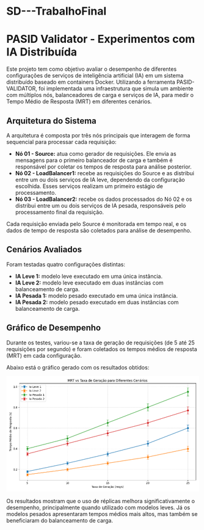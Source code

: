 # SD---TrabalhoFinal

# PASID Validator - Experimentos com IA Distribuída

Este projeto tem como objetivo avaliar o desempenho de diferentes configurações de serviços de inteligência artificial (IA) em um sistema distribuído baseado em containers Docker. Utilizando a ferramenta PASID-VALIDATOR, foi implementada uma infraestrutura que simula um ambiente com múltiplos nós, balanceadores de carga e serviços de IA, para medir o Tempo Médio de Resposta (MRT) em diferentes cenários.

## Arquitetura do Sistema

A arquitetura é composta por três nós principais que interagem de forma sequencial para processar cada requisição:

- **Nó 01 - Source:** atua como gerador de requisições. Ele envia as mensagens para o primeiro balanceador de carga e também é responsável por coletar os tempos de resposta para análise posterior.
- **Nó 02 - LoadBalancer1:** recebe as requisições do Source e as distribui entre um ou dois serviços de IA leve, dependendo da configuração escolhida. Esses serviços realizam um primeiro estágio de processamento.
- **Nó 03 - LoadBalancer2:** recebe os dados processados do Nó 02 e os distribui entre um ou dois serviços de IA pesada, responsáveis pelo processamento final da requisição.

Cada requisição enviada pelo Source é monitorada em tempo real, e os dados de tempo de resposta são coletados para análise de desempenho.

## Cenários Avaliados

Foram testadas quatro configurações distintas:

- **IA Leve 1:** modelo leve executado em uma única instância.
- **IA Leve 2:** modelo leve executado em duas instâncias com balanceamento de carga.
- **IA Pesada 1:** modelo pesado executado em uma única instância.
- **IA Pesada 2:** modelo pesado executado em duas instâncias com balanceamento de carga.

## Gráfico de Desempenho

Durante os testes, variou-se a taxa de geração de requisições (de 5 até 25 requisições por segundo) e foram coletados os tempos médios de resposta (MRT) em cada configuração.

Abaixo está o gráfico gerado com os resultados obtidos:

![Gráfico MRT](graficoMRT.png)

Os resultados mostram que o uso de réplicas melhora significativamente o desempenho, principalmente quando utilizado com modelos leves. Já os modelos pesados apresentaram tempos médios mais altos, mas também se beneficiaram do balanceamento de carga.
